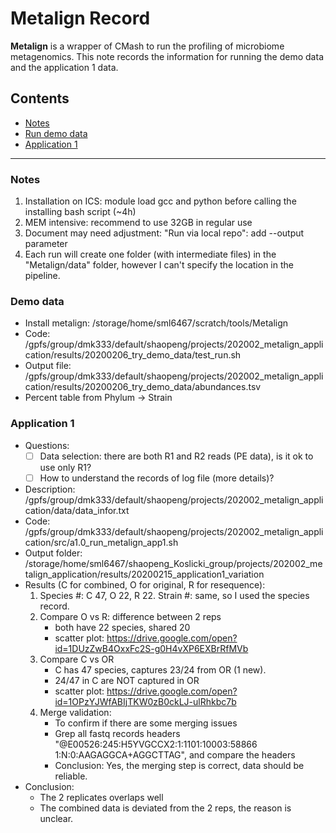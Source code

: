 # Metalign Record

**Metalign** is a wrapper of CMash to run the profiling of microbiome metagenomics. This note records the information for running the demo data and the application 1 data.



## **Contents**

- [Notes](#notes)
- [Run demo data](#demo)
- [Application 1](#app1)





---

### Notes <a name="notes"></a>

1. Installation on ICS: module load gcc and python before calling the installing bash script (~4h)
2. MEM intensive: recommend to use 32GB in regular use
3. Document may need adjustment: "Run via local repo": add --output parameter
4. Each run will create one folder (with intermediate files) in the "Metalign/data" folder, however I can't specify the location in the pipeline.



### Demo data <a name="demo"></a>

- Install metalign: /storage/home/sml6467/scratch/tools/Metalign
- Code: /gpfs/group/dmk333/default/shaopeng/projects/202002_metalign_application/results/20200206_try_demo_data/test_run.sh
- Output file: /gpfs/group/dmk333/default/shaopeng/projects/202002_metalign_application/results/20200206_try_demo_data/abundances.tsv
- Percent table from Phylum -> Strain



### Application 1 <a name="app1"></a>

- Questions:
  - [ ] Data selection: there are both R1 and R2 reads (PE data), is it ok to use only R1?
  - [ ] How to understand the records of log file (more details)?
- Description: /gpfs/group/dmk333/default/shaopeng/projects/202002_metalign_application/data/data_infor.txt
- Code: /gpfs/group/dmk333/default/shaopeng/projects/202002_metalign_application/src/a1.0_run_metalign_app1.sh
- Output folder: /storage/home/sml6467/shaopeng_Koslicki_group/projects/202002_metalign_application/results/20200215_application1_variation
- Results (C for combined, O for original, R for resequence):
  1. Species #: C 47, O 22, R 22. Strain #: same, so I used the species record.
  2. Compare O vs R: difference between 2 reps
     - both have 22 species, shared 20
     - scatter plot: https://drive.google.com/open?id=1DUzZwB4OxxFc2S-g0H4vXP6EXBrRfMVb
  3. Compare C vs OR
     - C has 47 species, captures 23/24 from OR (1 new).
     - 24/47 in C are NOT captured in OR
     - scatter plot: https://drive.google.com/open?id=1OPzYJWfABIjTKW0zB0ckLJ-ulRhkbc7b
  4. Merge validation:
     - To confirm if there are some merging issues
     - Grep all fastq records headers "@E00526:245:H5YVGCCX2:1:1101:10003:58866 1:N:0:AAGAGGCA+AGGCTTAG", and compare the headers
     - Conclusion: Yes, the merging step is correct, data should be reliable. 
- Conclusion:
  - The 2 replicates overlaps well
  - The combined data is deviated from the 2 reps, the reason is unclear.